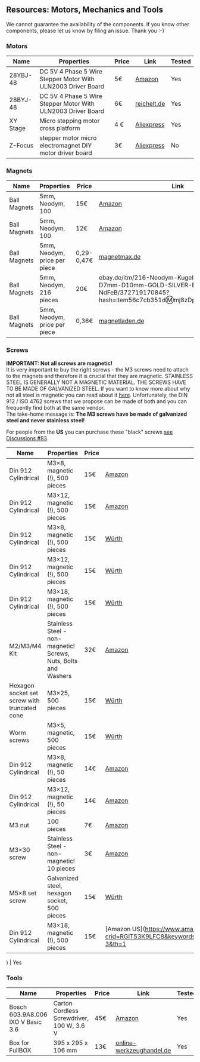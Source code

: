 ## Resources: Motors, Mechanics and Tools

We cannot guarantee the availability of the components. If you know other components, please let us know by filing an issue. Thank you :-)

### Motors
|  Name | Properties  |  Price | Link  | Tested |
|---|---|---|---|---|
|  28YBJ-48 | DC 5V 4 Phase 5 Wire Stepper Motor With ULN2003 Driver Board | 5€  | [Amazon](https://www.amazon.com/28YBJ-48-Stepper-ULN2003-Driver-Board/dp/B00XDTFW1M)  | Yes |
28BYJ-48 | DC 5V 4 Phase 5 Wire Stepper Motor With ULN2003 Driver Board | 6€ | [reichelt.de](https://www.reichelt.de/entwicklerboards-schrittmotor-inkl-steuerung-uln2003-debo-moto1-p192146.html) | Yes
|  XY Stage| Micro stepping motor cross platform| 4 €  | [Aliexpress](https://www.aliexpress.com/item/Micro-stepping-motor-cross-platform-small-mobile-digital-microscope-XY-axis-table-experiment-two-slide/32790147861.html)  | Yes |
Z-Focus |stepper motor micro electromagnet DIY motor driver board |3€ |[Aliexpress](https://www.aliexpress.com/i/32788292171.html?spm=a2g0x.12057483.1000001.8.2bc850e3EY8AkQ)| No


### Magnets
|  Name | Properties  |  Price | Link  | Tested |
|---|---|---|---|---|
|  Ball Magnets | 5mm, Neodym, 100 | 15€  | [Amazon](https://www.amazon.de/COFCO-125-Neodym-Kugelmagnete-5-mm/dp/B076QGPRFF/ref=sr_1_cc_5?s=aps&ie=UTF8&qid=1542899825&sr=1-5-catcorr&keywords=kugelmagnet+5mm) | Yes
|  Ball Magnets | 5mm, Neodym, 100 | 12€  | [Amazon](https://www.amazon.de/dp/B075V2G73J/?coliid=I1XQI10QI7YDJG&colid=2GSTXQZE5T6TK&psc=1&ref_=lv_vv_lig_dp_it) | No
|  Ball Magnets | 5mm, Neodym, price per piece | 0,29-0,47€  | [magnetmax.de](https://www.magnetmax.de/Neodym-Kugelmagnete/Magnetkugel-Kugelmagnet-O-5-0-mm-Neodym-vernickelt-N40-haelt-400-g::158.html) | Yes
|  Ball Magnets | 5mm, Neodym, 216 pieces | 20€ | ebay.de/itm/216-Neodym-Kugelmagnete-D5mm-D7mm-D10mm-GOLD-SILVER-BLACK-NICKEL-NdFeB/372719170845?hash=item56c7cb351d:m:mj8zDp5AN1PxzUDiyJu1Rsg | Yes
|  Ball Magnets | 5mm, Neodym, price per piece | 0,36€  | [magnetladen.de](https://www.magnetladen.de/kugelmagnet-5-mm-n42-nickel/) | Yes


### Screws
**IMPORTANT: Not all screws are magnetic!**  
It is very important to buy the right screws - the M3 screws need to attach to the magnets and therefore it is crucial that they are magnetic. STAINLESS STEEL IS GENERALLY NOT A MAGNETIC MATERIAL. THE SCREWS HAVE TO BE MADE OF GALVANIZED STEEL. If you want to know more about why not all steel is magnetic you can read about it [here](https://monnigindustry.com/2020/12/23/is-galvanized-steel-magnetic-why-or-why-not/). Unfortunately, the DIN 912 / ISO 4762 screws that we propose can be made of both and you can frequently find both at the same vendor.    
The take-home message is: **The M3 screws have be made of galvanized steel and never stainless steel!**

For people from the **US** you can purchase these "black" screws [see Discussions #83](https://github.com/openUC2/UC2-GIT/discussions/83).

|  Name | Properties  |  Price | Link  | Tested |
|---|---|---|---|---|
|  Din 912 Cylindrical | M3×8, magnetic (!), 500 pieces | 15€  | [Amazon](https://www.amazon.de/dp/B018MP15LM/ref=pe_3044161_185740101_TE_item) | Yes
|  Din 912 Cylindrical | M3×12, magnetic (!), 500 pieces | 15€  | [Amazon](https://www.amazon.de/-/en/500-12-9-ALLEN-Cylinder-Head-Screws-12-Steel/dp/B071JJ5MFW/ref=sr_1_17?dchild=1&keywords=500+st%C3%BCck+inbus+zylinderschrauben+din+912+10.9+verzinkt+m3&qid=1611568060&s=diy&sr=1-17) | Yes
Din 912 Cylindrical | M3×8, magnetic (!), 500 pieces | 15€  | [Würth](https://eshop.wuerth.de/Zylinderschraube-mit-Innensechskant-SHR-ZYL-ISO4762-88-IS25-A2K-M3X8/00843%20%208.sku/de/DE/EUR/) | Yes
Din 912 Cylindrical | M3×12, magnetic (!), 500 pieces | 15€  | [Würth](https://eshop.wuerth.de/Zylinderschraube-mit-Innensechskant-SHR-ZYL-ISO4762-88-IS25-A2K-M3X12/00843%20%2012.sku/de/DE/EUR/) | Yes
Din 912 Cylindrical | M3×18, magnetic (!), 500 pieces | 15€  | [Würth](https://eshop.wuerth.de/Zylinderschraube-mit-Innensechskant-SHR-ZYL-ISO4762-88-IS25-A2K-M3X18/00843%20%2018.sku/de/DE/EUR/) | Yes
M2/M3/M4 Kit | Stainless Steel - non-magnetic! Screws, Nuts, Bolts and Washers | 32€ | [Amazon](https://www.amazon.de/Edelstahl-Sechskopf-Knopf-Schrauben-Unterlegscheiben-Sortiment-Aufbewahrung/dp/B073SS7D8J/ref=sr_1_fkmr0_1?__mk_de_DE=%C3%85M%C3%85%C5%BD%C3%95%C3%91&keywords=zylinderkopfschrauben+set+galvanisiert&qid=1565007371&s=diy&sr=1-1-fkmr0) | Yes
Hexagon socket set screw with truncated cone | M3×25, 500 pieces  | 15€ | [Würth](https://eshop.wuerth.de/Gewindestift-Innensechskant-und-Kegelstumpf-STI-STMPF-ISO4026-45H-IS15-A2K-M3X25/025503%2025.sku/WuerthGroup-Wuerth.cgid/de/DE/EUR/?VisibleSearchTerm=STI-STMPF-ISO4026-45H-IS1%2C5-%28A2K%29-M3X25&CampaignName=SR001) | Yes
Worm screws | M3×5, magnetic, 500 pieces | 15€ | [Würth](https://eshop.wuerth.de/Gewindestift-Innensechskant-und-Kegelstumpf-STI-STMPF-ISO4026-45H-IS15-A2K-M3X5/025503%205.sku/de/DE/EUR/&SelectedFilterAttribut=%255B%257B%2522name%2522%253A%2522ATThreadTypeXNominalDiameter%2522%252C%2522value%2522%253A%255B%2522M3%2522%255D%252C%2522title%2522%253A%2522Gewindeart%2520x%2520Nenndurchmesser%2522%257D%252C%257B%2522name%2522%253A%2522ATLength%2522%252C%2522value%2522%253A%255B%25225%2520mm%2522%255D%252C%2522title%2522%253A%2522L%25C3%25A4nge%2522%257D%252C%257B%2522name%2522%253A%2522ATMaterialType%2522%252C%2522value%2522%253A%255B%2522Stahl%2522%255D%252C%2522title%2522%253A%2522Werkstoff%2522%257D%255D) | Yes
Din 912 Cylindrical | M3×8, magnetic (!), 50 pieces | 14€  | [Amazon](https://www.amazon.de/dp/B07NNSP4B5/?coliid=I1AM9O1YBO0H5Y&colid=2GSTXQZE5T6TK&psc=1&ref_=lv_vv_lig_dp_it) | No
Din 912 Cylindrical | M3×12, magnetic (!), 50 pieces | 14€  | [Amazon](https://www.amazon.de/dp/B07NP4MH15/?coliid=I2ZC4GD0H4MJN7&colid=2GSTXQZE5T6TK&ref_=lv_vv_lig_dp_it&th=1) | No
M3 nut | 100 pieces | 7€ | [Amazon](https://www.amazon.de/dp/B07FCNY726/?coliid=I36E95CHIM96IH&colid=2GSTXQZE5T6TK&psc=1&ref_=lv_vv_lig_dp_it) | No
M3×30 screw | Stainless Steel - non-magnetic! 10 pieces | 3€ | [Amazon](https://www.amazon.de/Zylinderschrauben-mit-Innensechskant-Vollgewinde-Zylinderkopfschrauben/dp/B01H9HGE4W/ref=pd_bxgy_2/261-1216229-5549766?_encoding=UTF8&pd_rd_i=B01H9HDA08&pd_rd_r=12351375-a08b-4f22-a804-5563250ddd43&pd_rd_w=LfKZk&pd_rd_wg=pTMVD&pf_rd_p=4490d326-3239-499b-8c8a-0dd8d6ad582a&pf_rd_r=TGFT2SCVQZBW7653EM5T&refRID=TGFT2SCVQZBW7653EM5T&th=1) | No
M5×8 set screw | Galvanized steel, hexagon socket, 500 pieces | 15€ | [Würth](https://eshop.wuerth.de/Produktkategorien/ISO-4026-Stahl-45H-verzinkt/14013511052004.cyid/1401.cgid/de/DE/EUR/?CatalogCategoryRef=14013511052004%40WuerthGroup-Wuerth-1401&SelectedFilterAttribut=%255B%257B%2522name%2522%253A%2522AT_ThreadTypeXNominalDiameter%2522%252C%2522value%2522%253A%255B%2522M5%2522%255D%252C%2522title%2522%253A%2522Gewindeart%2520x%2520Nenndurchmesser%2522%257D%252C%257B%2522name%2522%253A%2522AT_Length%2522%252C%2522value%2522%253A%255B%25228%2520mm%2522%255D%252C%2522title%2522%253A%2522L%25C3%25A4nge%2522%257D%255D) | Yes
Din 912 Cylindrical | M3×18, magnetic (!), 500 pieces | 15€  | [Amazon US](https://www.amazon.com/Socket-Screws-Bolts-Thread-100pcs/dp/B07CNFTK99/ref=sr_1_3?crid=RGIT53K9LFC8&keywords=100pcs%2BM3%2Bx%2B12mm%2B12.9&qid=1649551524&s=industrial&sprefix=100pcs%2Bm3%2Bx%2B12mm%2B12.9%2Cindustrial%2C109&sr=1-3&th=1

) | Yes

### Tools
|  Name | Properties  |  Price | Link  | Tested |
|---|---|---|---|---|
Bosch 603.9A8.006 IXO V Basic 3.6 | Carton Cordless Screwdriver, 100 W, 3.6 V | 45€ | [Amazon](https://www.amazon.de/Bosch-603-9A8-006-Basic-Carton-Akkuschrauber/dp/B01N43TJ8K/ref=sr_1_fkmrnull_1?__mk_de_DE=%C3%85M%C3%85%C5%BD%C3%95%C3%91&keywords=Bosch+603.9A8.006+IXO+V+Basic+3%2C6+Carton+Akkuschrauber%2C+100+W%2C+3.6+V&qid=1555592159&s=gateway&sr=8-1-fkmrnull) | Yes
Box for FullBOX | 395 x 295 x 106 mm | 13€ | [online-werkzeughandel.de](https://www.online-werkzeughandel.de/diverses/4/kunststoffkoffer-grau-b-395xh-295xt-106mm-m-schaumstoffeinlage-pp_12089_8276) | Yes
